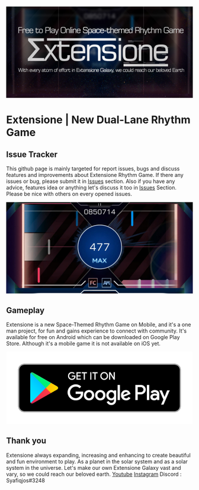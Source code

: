 ![Extensione - Header](Images/Header.jpg)
# Extensione | New Dual-Lane Rhythm Game

## Issue Tracker
This github page is mainly targeted for report issues, bugs and discuss features and improvements about Extensione Rhythm Game. If there any issues or bug, please submit it in [Issues](https://github.com/Syafiqjos/Extensione-Issues-Tracker/issues/new) section. Also if you have any advice, features idea or anything let's discuss it too in [Issues](https://github.com/Syafiqjos/Extensione-Issues-Tracker/issues/new) Section.
Please be nice with others on every opened issues.

![Extensione - Header](Images/Gameplay.jpg)

## Gameplay
Extensione is a new Space-Themed Rhythm Game on Mobile, and it's a one man project, for fun and gains experience to connect with community.
It's available for free on Android which can be downloaded on Google Play Store. Although it's a mobile game it is not available on iOS yet.

[![Extensione - Google Play](Images/google-play-badge.png)](https://play.google.com/store/apps/details?id=com.syqscode.extensione)

## Thank you
Extensione always expanding, increasing and enhancing to create beautiful and fun environment to play. As a planet in the solar system and as a solar system in the universe. Let's make our own Extensione Galaxy vast and vary, so we could reach our beloved earth.
[Youtube](https://www.youtube.com/channel/UCZUqG2Bx8mFDL4JqxcN66WA)
[Instagram](http://instagram.com/syqscode)
Discord : Syafiqjos#3248